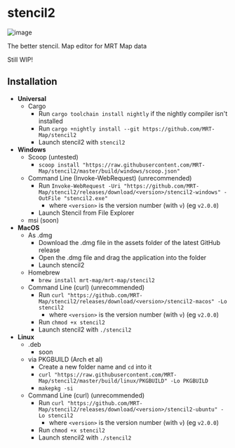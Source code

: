 # stencil2

![image](https://user-images.githubusercontent.com/61975820/197353273-73204a75-7ee3-410c-9d96-3a1d77fd8786.png)


The better stencil. Map editor for MRT Map data

Still WIP!

## Installation
* **Universal**
  * Cargo
    * Run `cargo toolchain install nightly` if the nightly compiler isn't installed
    * Run `cargo +nightly install --git https://github.com/MRT-Map/stencil2`
    * Launch stencil2 with `stencil2`
* **Windows**
  * Scoop (untested)
    * `scoop install "https://raw.githubusercontent.com/MRT-Map/stencil2/master/build/windows/scoop.json"`
  * Command Line (Invoke-WebRequest) (unrecommended)
    * Run `Invoke-WebRequest -Uri "https://github.com/MRT-Map/stencil2/releases/download/<version>/stencil2-windows" -OutFile "stencil2.exe"`
      * where `<version>` is the version number (with `v`) (eg `v2.0.0`)
    * Launch Stencil from File Explorer
  * msi (soon)
* **MacOS**
  * As .dmg
    * Download the .dmg file in the assets folder of the latest GitHub release
    * Open the .dmg file and drag the application into the folder
    * Launch stencil2
  * Homebrew
    * `brew install mrt-map/mrt-map/stencil2`
  * Command Line (curl) (unrecommended)
    * Run `curl "https://github.com/MRT-Map/stencil2/releases/download/<version>/stencil2-macos" -Lo stencil2`
      * where `<version>` is the version number (with `v`) (eg `v2.0.0`)
    * Run `chmod +x stencil2`
    * Launch stencil2 with `./stencil2`
* **Linux**
  * .deb
    * soon
  * via PKGBUILD (Arch et al)
    * Create a new folder name and `cd` into it
    * `curl "https://raw.githubusercontent.com/MRT-Map/stencil2/master/build/linux/PKGBUILD" -Lo PKGBUILD`
    * `makepkg -si`
  * Command Line (curl) (unrecommended)
    * Run `curl "https://github.com/MRT-Map/stencil2/releases/download/<version>/stencil2-ubuntu" -Lo stencil2`
      * where `<version>` is the version number (with `v`) (eg `v2.0.0`)
    * Run `chmod +x stencil2`
    * Launch stencil2 with `./stencil2`
